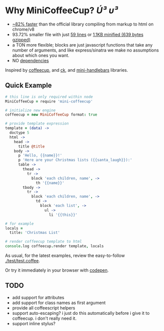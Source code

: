# Why MiniCoffeeCup? *&Uacute;&sup3; &upsilon;&sup3;*

 * [~82% faster](http://jsperf.com/handlebars-vs-mini-coffeecup/4) than the official library compiling from markup to html on chrome/v8
 * 93.72% smaller file with just [59 lines](https://github.com/mikesmullin/mini-coffeecup/blob/production/js/mini-coffeecup.js) or [1.1KB minified (639 bytes gzipped)](https://raw.github.com/mikesmullin/mini-coffeecup/production/js/mini-coffeecup.min.js)
 * a TON more flexible; blocks are just javascript functions that take any number of arguments, and like express/sinatra we make no assumptions about which ones you want.
 * NO [dependencies](https://github.com/mikesmullin/mini-coffeecup/blob/production/package.json)

Inspired by [coffeecup](https://github.com/gradus/coffeecup),
 and [ck](https://github.com/aeosynth/ck),
 and [mini-handlebars](https://github.com/mikesmullin/mini-handlebars) libraries.


## Quick Example

```coffeescript
# this line is only required within node
MiniCoffeeCup = require 'mini-coffeecup'

# initialize new engine
coffeecup = new MiniCoffeeCup format: true

# provide template expression
template = (data) ->
  doctype 5
  html ->
    head ->
      title @title
    body ->
      p 'Hello, {{name}}!'
      p 'Here are your Christmas lists ({{santa_laugh}}):'
      table ->
        thead ->
          tr ->
            block 'each children, name', ->
              th '{{name}}'
        tbody ->
          tr ->
            block 'each children, name', ->
              td ->
                block 'each list', ->
                  ul ->
                    li '{{this}}'

# for example
locals =
  title: 'Christmas List'

# render coffeecup template to html
console.log coffeecup.render template, locals
```

As usual, for the latest examples, review the easy-to-follow [./test/test.coffee](https://github.com/mikesmullin/mini-coffeecup/blob/production/test/test.coffee).

Or try it immediately in your browser with [codepen](http://codepen.io/mikesmullin/pen/nIytw).


TODO
----

 * add support for attributes
 * add support for class names as first argument
 * provide all coffeescript helpers
 * support auto-escaping? i just do this automatically before i give it to coffeecup. i don't really need it.
 * support inline stylus?
